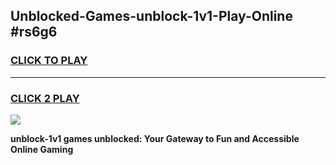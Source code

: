 
## Unblocked-Games-unblock-1v1-Play-Online #rs6g6
<h3>
<a href="https://news.freeplayer.one?title=unblock-1v1&ref=3">CLICK TO PLAY</a></h3>
<hr>

<h3>
<a href="https://news.freeplayer.one?title=unblock-1v1&ref=3">CLICK 2 PLAY</a>
  
</h3>

<a href="https://news.freeplayer.one?title=unblock-1v1&ref=3"><img src="https://clearcache.store/games.png"></a>


**unblock-1v1 games unblocked: Your Gateway to Fun and Accessible Online Gaming**
